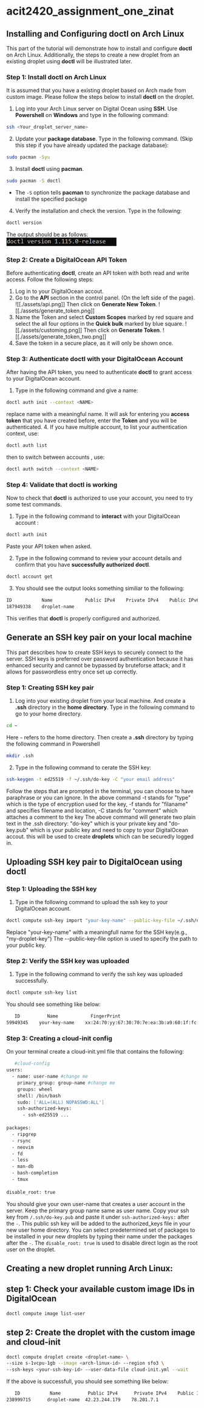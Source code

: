 # acit2420_assignment_one_zinat

## Installing and Configuring doctl on Arch Linux
This part of the tutorial will demonstrate how to install and configure **doctl** on Arch Linux. Additionally, the steps to create a new droplet from an existing droplet using **doctl** will be illustrated later.

### Step 1: Install doctl on Arch Linux

It is assumed that you have a existing droplet based on Arch made from custom image. Please follow the steps below to install **doctl** on the droplet.

1. Log into your Arch Linux server on Digital Ocean using **SSH**. Use **Powershell** on **Windows** and type in the following command:
```bash
ssh <Your_droplet_server_name>
```
2. Update your **package database**. Type in the following command. (Skip this step if you have already updated the package database):
```bash
sudo pacman -Syu
```
3. Install **doctl** using **pacman**. 
```bash
sudo pacman -S doctl
```
- The ``-S`` option tells **pacman** to synchronize the package database and install the specified package
4. Verify the installation and check the version. Type in the following:
```bash
doctl version
```
The output should be as follows:
![](./assets/doctl_version.png)

### Step 2: Create a DigitalOcean API Token
Before authenticating **doctl**, create an API token with both read and write access. Follow the following steps:
1. Log in to your DigitalOcean accout.
2. Go to the **API** section in the control panel. (On the left side of the page).
![[./assets/api.png]]
Then click on **Generate New Token**.
![[./assets/generate_token.png]]
3. Name the Token and select **Custom Scopes** marked by red square and select the all four options in the **Quick bulk** marked by blue square.
![[./assets/customing.png]]
Then click on **Generate Token**.
![[./assets/generate_token_two.png]]
4. Save the token in a secure place, as it will only be shown once.

### Step 3: Authenticate **doctl** with your DigitalOcean Account
After having the API token, you need to authenticate **doctl** to grant access to your DigitalOcean account.
1. Type in the following command and give a name:
```bash
doctl auth init --context <NAME>
```
replace name with a meaningful name.
It will ask for entering you **access token** that you have created before, enter the **Token** and you will be authenticated.
4. If you have multiple account, to list your authentication context, use:
```bash
doctl auth list
```
then to switch between accounts , use:
```bash
doctl auth switch --context <NAME>
```
### Step 4: Validate that doctl is working
Now to check that **doctl** is authorized to use your account, you need to try some test commands.
1. Type in the following command to **interact** with your DigitalOcean account :
```bash
doctl auth init
```
Paste your API token when asked.

2. Type in the following command to review your account details and confirm that you have **successfully authorized** **doctl**.
```bash
doctl account get
```
3. You should see the output looks something similiar to the following:
```bash
ID           Name            Public IPv4    Private IPv4    Public IPv6    Memory    VCPUs    Disk    Region    Image                       Status    Tags    Features    Volumes
187949338    droplet-name                                                  1024      1        25      sfo2      Ubuntu 18.04.3 (LTS) x64    new
```
This verifies that **doctl** is properly configured and authorized.

## Generate an SSH key pair on your local machine
This part describes how to create SSH keys to securely connect to the server. SSH keys is preferred over password authentication because it has enhanced security and cannot be bypassed by bruteforse attack; and it allows for passwordless entry once set up correctly.
### Step 1: Creating SSH key pair
1. Log into your existing droplet from your local machine. And create a **.ssh** directory in the **home directory**. Type in the following command to go to your home directory.
```bash
cd ~
```
Here `~` refers to the home directory. Then create a **.ssh** directory by typing the following command in Powershell
```bash
mkdir .ssh
```

2. Type in the following command to cerate the SSH key:
```bash
ssh-keygen -t ed25519 -f ~/.ssh/do-key -C "your email address"
```
Follow the  steps that are prompted in the terminal, you can choose to have paraphrase or you can ignore.
In the above command -t stands for "type" which is the type of encryption used for the key, -f stands for "filaname" and specifies filename and location, -C stands for "comment" which attaches a comment to the key
The above command will generate two plain text in the .ssh directory: "do-key" which is your private key and "do-key.pub" which is your public key and need to copy to your DigitalOcean accout. this will be used to create **droplets** which can be securedly logged in.

## Uploading SSH key pair to DigitalOcean using doctl
### Step 1: Uploading the SSH key
1. Type in the following command to upload the ssh key to your DigitalOcean account.
```bash
doctl compute ssh-key import "your-key-name" --public-key-file ~/.ssh/do-key.pub
```
Replace "your-key-name" with a meaningfull name for the SSH key(e.g., "my-droplet-key")
The --public-key-file option is used to specify the path to your public key.
### Step 2: Verify the SSH key was uploaded
1. Type in the following command to verify the ssh key was uploaded successfully.
```bash
doctl compute ssh-key list
```
You should see something like below:
```bash
   ID          Name            FingerPrint
59949345    your-key-name    xx:24:70:yy:67:30:70:7e:ea:3b:a9:60:1f:fc:95:4a
```
### Step 3: Creating a cloud-init config
On your terminal create a cloud-init.yml file that contains the following:
```bash
   #cloud-config
users:
  - name: user-name #change me
    primary_group: group-name #change me
    groups: wheel
    shell: /bin/bash
    sudo: ['ALL=(ALL) NOPASSWD:ALL']
    ssh-authorized-keys:
      - ssh-ed25519 ...

packages:
  - ripgrep
  - rsync
  - neovim
  - fd
  - less
  - man-db
  - bash-completion
  - tmux

disable_root: true

```
You should give your own user-name that creates a user account in the server. Keep the primary group name same as user name. Copy your ssh key from `/.ssh/do-key.pub` and paste it under `ssh-authorized-keys:` after the `-`. This public ssh key will be added to the authorized_keys file in your new user home directory. You can select predetermined set of packages to be installed in your new droplets by typing their name under the packages after the `-`.
The `disable_root: true` is used to disable direct login as the root user on the droplet.

## Creating a new droplet running Arch Linux:
## step 1: Check your available custom image IDs in DigitalOcean
```bash
doctl compute image list-user
```
## step 2: Create the droplet with the custom image and cloud-init
```bash
doctl compute droplet create <droplet-name> \
--size s-1vcpu-1gb --image <arch-linux-id> --region sfo3 \
--ssh-keys <your-ssh-key-id> --user-data-file cloud-init.yml --wait

```
If the above is successfull, you should see something like below:
```bash
   ID           Name          Public IPv4      Private IPv4    Public IPv6    Memory    VCPUs    Disk    Region Image                                                          VPC UUID                                Status    Tags    Features              Volumes
238999715      droplet-name  42.23.244.179    78.201.7.1                     1024      1        25      sfo3      Arch Linux Arch-Linux-x86_64-cloudimg-20240901.259602.qcow2    9153234f-3d72-3333-8260-6aa489466569    active            private_networking
```










   

